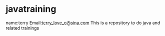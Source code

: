 javatraining
============
name:terry
Email:terry_love_c@sina.com
This is a repository to do java and related trainings
